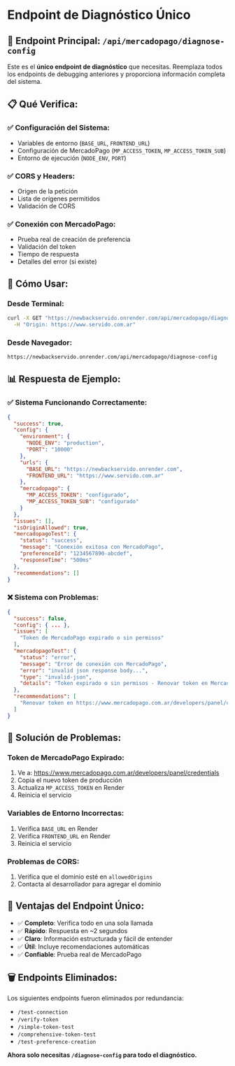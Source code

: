 # Endpoint de Diagnóstico Único

## 🎯 **Endpoint Principal: `/api/mercadopago/diagnose-config`**

Este es el **único endpoint de diagnóstico** que necesitas. Reemplaza todos los endpoints de debugging anteriores y proporciona información completa del sistema.

## 📋 **Qué Verifica:**

### ✅ **Configuración del Sistema:**
- Variables de entorno (`BASE_URL`, `FRONTEND_URL`)
- Configuración de MercadoPago (`MP_ACCESS_TOKEN`, `MP_ACCESS_TOKEN_SUB`)
- Entorno de ejecución (`NODE_ENV`, `PORT`)

### ✅ **CORS y Headers:**
- Origen de la petición
- Lista de orígenes permitidos
- Validación de CORS

### ✅ **Conexión con MercadoPago:**
- Prueba real de creación de preferencia
- Validación del token
- Tiempo de respuesta
- Detalles del error (si existe)

## 🚀 **Cómo Usar:**

### Desde Terminal:
```bash
curl -X GET "https://newbackservido.onrender.com/api/mercadopago/diagnose-config" \
  -H "Origin: https://www.servido.com.ar"
```

### Desde Navegador:
```
https://newbackservido.onrender.com/api/mercadopago/diagnose-config
```

## 📊 **Respuesta de Ejemplo:**

### ✅ **Sistema Funcionando Correctamente:**
```json
{
  "success": true,
  "config": {
    "environment": {
      "NODE_ENV": "production",
      "PORT": "10000"
    },
    "urls": {
      "BASE_URL": "https://newbackservido.onrender.com",
      "FRONTEND_URL": "https://www.servido.com.ar"
    },
    "mercadopago": {
      "MP_ACCESS_TOKEN": "configurado",
      "MP_ACCESS_TOKEN_SUB": "configurado"
    }
  },
  "issues": [],
  "isOriginAllowed": true,
  "mercadopagoTest": {
    "status": "success",
    "message": "Conexión exitosa con MercadoPago",
    "preferenceId": "1234567890-abcdef",
    "responseTime": "500ms"
  },
  "recommendations": []
}
```

### ❌ **Sistema con Problemas:**
```json
{
  "success": false,
  "config": { ... },
  "issues": [
    "Token de MercadoPago expirado o sin permisos"
  ],
  "mercadopagoTest": {
    "status": "error",
    "message": "Error de conexión con MercadoPago",
    "error": "invalid json response body...",
    "type": "invalid-json",
    "details": "Token expirado o sin permisos - Renovar token en MercadoPago Developers"
  },
  "recommendations": [
    "Renovar token en https://www.mercadopago.com.ar/developers/panel/credentials"
  ]
}
```

## 🔧 **Solución de Problemas:**

### **Token de MercadoPago Expirado:**
1. Ve a: https://www.mercadopago.com.ar/developers/panel/credentials
2. Copia el nuevo token de producción
3. Actualiza `MP_ACCESS_TOKEN` en Render
4. Reinicia el servicio

### **Variables de Entorno Incorrectas:**
1. Verifica `BASE_URL` en Render
2. Verifica `FRONTEND_URL` en Render
3. Reinicia el servicio

### **Problemas de CORS:**
1. Verifica que el dominio esté en `allowedOrigins`
2. Contacta al desarrollador para agregar el dominio

## 🎯 **Ventajas del Endpoint Único:**

- ✅ **Completo**: Verifica todo en una sola llamada
- ✅ **Rápido**: Respuesta en ~2 segundos
- ✅ **Claro**: Información estructurada y fácil de entender
- ✅ **Útil**: Incluye recomendaciones automáticas
- ✅ **Confiable**: Prueba real de MercadoPago

## 🗑️ **Endpoints Eliminados:**

Los siguientes endpoints fueron eliminados por redundancia:
- `/test-connection`
- `/verify-token`
- `/simple-token-test`
- `/comprehensive-token-test`
- `/test-preference-creation`

**Ahora solo necesitas `/diagnose-config` para todo el diagnóstico.** 
